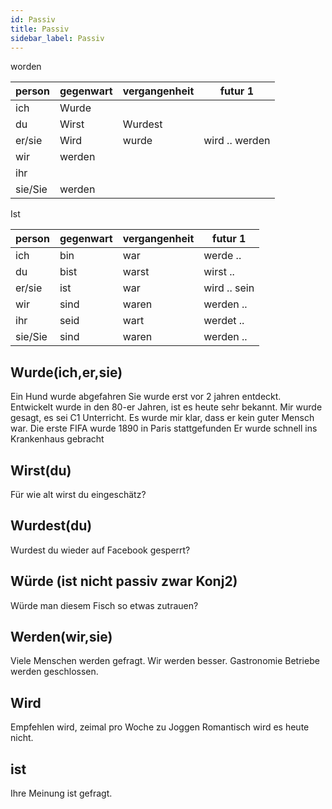 ```yaml
---
id: Passiv
title: Passiv
sidebar_label: Passiv
---
```


worden

| person  | gegenwart | vergangenheit | futur 1        |
| ------- | --------- | ------------- | -------------- |
| ich     | Wurde     |               |                |
| du      | Wirst     | Wurdest       |                |
| er/sie  | Wird      | wurde         | wird .. werden |
| wir     | werden    |               |                |
| ihr     |           |               |                |
| sie/Sie | werden    |               |                |

Ist

| person  | gegenwart | vergangenheit | futur 1      |
| ------- | --------- | ------------- | ------------ |
| ich     | bin       | war           | werde ..     |
| du      | bist      | warst         | wirst ..     |
| er/sie  | ist       | war           | wird .. sein |
| wir     | sind      | waren         | werden ..    |
| ihr     | seid      | wart          | werdet ..    |
| sie/Sie | sind      | waren         | werden ..    |

## Wurde(ich,er,sie)

Ein Hund wurde abgefahren
Sie wurde erst vor 2 jahren entdeckt.
Entwickelt wurde in den 80-er Jahren, ist es heute sehr bekannt.
Mir wurde gesagt, es sei C1 Unterricht.
Es wurde mir klar, dass er kein guter Mensch war.
Die erste FIFA wurde 1890 in Paris stattgefunden
Er wurde schnell ins Krankenhaus gebracht

## Wirst(du)

Für wie alt wirst du eingeschätz?

## Wurdest(du)

Wurdest du wieder auf Facebook gesperrt?

## Würde (ist nicht passiv zwar Konj2)

Würde man diesem Fisch so etwas zutrauen?

## Werden(wir,sie)

Viele Menschen werden gefragt.
Wir werden besser.
Gastronomie Betriebe werden geschlossen.

## Wird

Empfehlen wird, zeimal pro Woche zu Joggen
Romantisch wird es heute nicht.

## ist

Ihre Meinung ist gefragt.
